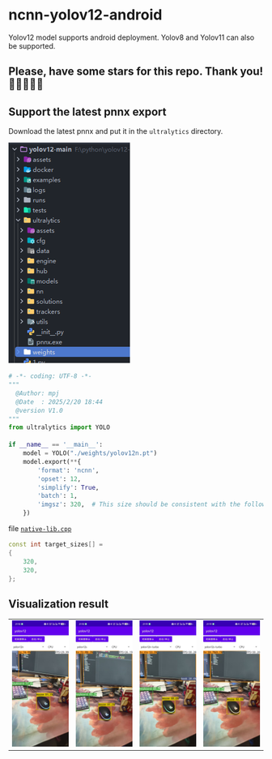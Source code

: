 # ncnn-yolov12-android

Yolov12 model supports android deployment. Yolov8 and Yolov11 can also be supported.

## Please, have some stars for this repo. Thank you! 🌟🌟🌟🌟🌟

## Support the latest pnnx export

Download the latest pnnx and put it in the `ultralytics` directory.

![pnnx_ultralytics.png](.assets/pnnx_ultralytics.png)

```python
# -*- coding: UTF-8 -*-
"""
  @Author: mpj
  @Date  : 2025/2/20 18:44
  @version V1.0
"""
from ultralytics import YOLO

if __name__ == '__main__':
    model = YOLO("./weights/yolov12n.pt")
    model.export(**{
        'format': 'ncnn',
        'opset': 12,
        'simplify': True,
        'batch': 1,
        'imgsz': 320,  # This size should be consistent with the following code.
    })

```

file [
`native-lib.cpp`](https://github.com/mpj1234/ncnn-yolov12-android/blob/5f0981d8b289f97fae8dd02ba1107f56510f1330/app/src/main/cpp/native-lib.cpp#L175)

``` c++
const int target_sizes[] =
{
    320,
    320,
};
```

## Visualization result

<table>
  <tr>
    <td><img src=".assets/v12n.jpg" alt="图1" style="width: 100%"/></td>
    <td><img src=".assets/v12s.jpg" alt="图2" style="width: 100%"/></td>
    <td><img src=".assets/v12n-turbo.jpg" alt="图3" style="width: 100%"/></td>
    <td><img src=".assets/v12s-turbo.jpg" alt="图4" style="width: 100%"/></td>
  </tr>
</table>
